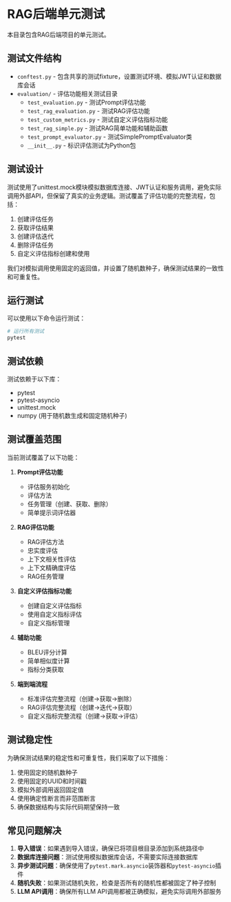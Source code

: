 # RAG后端单元测试

本目录包含RAG后端项目的单元测试。

## 测试文件结构

- `conftest.py` - 包含共享的测试fixture，设置测试环境、模拟JWT认证和数据库会话
- `evaluation/` - 评估功能相关测试目录
  - `test_evaluation.py` - 测试Prompt评估功能
  - `test_rag_evaluation.py` - 测试RAG评估功能
  - `test_custom_metrics.py` - 测试自定义评估指标功能
  - `test_rag_simple.py` - 测试RAG简单功能和辅助函数
  - `test_prompt_evaluator.py` - 测试SimplePromptEvaluator类
  - `__init__.py` - 标识评估测试为Python包

## 测试设计

测试使用了unittest.mock模块模拟数据库连接、JWT认证和服务调用，避免实际调用外部API，但保留了真实的业务逻辑。测试覆盖了评估功能的完整流程，包括：

1. 创建评估任务
2. 获取评估结果
3. 创建评估迭代
4. 删除评估任务
5. 自定义评估指标创建和使用

我们对模拟调用使用固定的返回值，并设置了随机数种子，确保测试结果的一致性和可重复性。

## 运行测试

可以使用以下命令运行测试：

```bash
# 运行所有测试
pytest
```

## 测试依赖

测试依赖于以下库：

- pytest
- pytest-asyncio
- unittest.mock
- numpy (用于随机数生成和固定随机种子)

## 测试覆盖范围

当前测试覆盖了以下功能：

1. **Prompt评估功能**
   - 评估服务初始化
   - 评估方法
   - 任务管理（创建、获取、删除）
   - 简单提示词评估器

2. **RAG评估功能**
   - RAG评估方法
   - 忠实度评估
   - 上下文相关性评估
   - 上下文精确度评估
   - RAG任务管理

3. **自定义评估指标功能**
   - 创建自定义评估指标
   - 使用自定义指标评估
   - 自定义指标管理

4. **辅助功能**
   - BLEU评分计算
   - 简单相似度计算
   - 指标分类获取

5. **端到端流程**
   - 标准评估完整流程（创建→获取→删除）
   - RAG评估完整流程（创建→迭代→获取）
   - 自定义指标完整流程（创建→获取→评估）

## 测试稳定性

为确保测试结果的稳定性和可重复性，我们采取了以下措施：

1. 使用固定的随机数种子
2. 使用固定的UUID和时间戳
3. 模拟外部调用返回固定值
4. 使用确定性断言而非范围断言
5. 确保数据结构与实际代码期望保持一致

## 常见问题解决

1. **导入错误**：如果遇到导入错误，确保已将项目根目录添加到系统路径中
2. **数据库连接问题**：测试使用模拟数据库会话，不需要实际连接数据库
3. **异步测试问题**：确保使用了`pytest.mark.asyncio`装饰器和`pytest-asyncio`插件 
4. **随机失败**：如果测试随机失败，检查是否所有的随机性都被固定了种子控制
5. **LLM API调用**：确保所有LLM API调用都被正确模拟，避免实际调用外部服务 